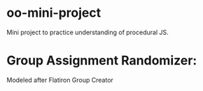 # oo-mini-project
Mini project to practice understanding of procedural JS.
# Group Assignment Randomizer:
Modeled after Flatiron Group Creator
